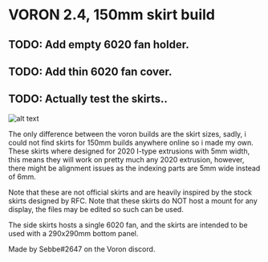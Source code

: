 
<h1> VORON 2.4, 150mm skirt build </h1>


 TODO: Add empty 6020 fan holder. 
 --- 
 TODO: Add thin 6020 fan cover. 
 --- 
 TODO: Actually test the skirts.. 
 ---


![alt text](https://i.imgur.com/cAySYA5.png)



The only difference between the voron builds are the skirt sizes, sadly, i could not find skirts for 150mm builds anywhere online so i made my own. 
These skirts where designed for 2020 I-type extrusions with 5mm width, this means they will work on pretty much any 2020 extrusion, however, there might be alignment issues as the indexing parts are 5mm wide instead of 6mm.

Note that these are not official skirts and are heavily inspired by the stock skirts designed by RFC. 
Note that these skirts do NOT host a mount for any display, the files may be edited so such can be used. 

The side skirts hosts a single 6020 fan, and the skirts are intended to be used with a 290x290mm bottom panel. 

Made by Sebbe#2647 on the Voron discord. 
